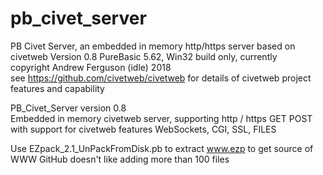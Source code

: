 # pb_civet_server
PB Civet Server, an embedded in memory http/https server based on civetweb
Version 0.8 
PureBasic 5.62, Win32 build only, currently      
copyright Andrew Ferguson (idle) 2018  
see https://github.com/civetweb/civetweb for details of civetweb project
features and capability

PB_Civet_Server version 0.8  
Embedded in memory civetweb server, supporting http / https GET POST
with support for civetweb features WebSockets, CGI, SSL, FILES

Use EZpack_2.1_UnPackFromDisk.pb to extract www.ezp to get source of WWW 
GitHub doesn't like adding more than 100 files 















